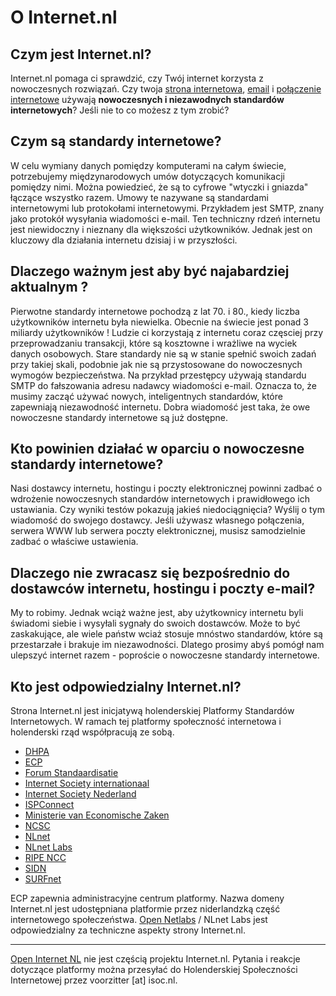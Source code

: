 # O Internet.nl

## Czym jest Internet.nl?
Internet.nl pomaga ci sprawdzić, czy Twój internet korzysta z nowoczesnych rozwiązań. Czy twoja [strona internetowa](/test-site/), [email](/test-mail/) i [połączenie internetowe](/test-connection/) używają **nowoczesnych i niezawodnych standardów internetowych**? Jeśli nie to co możesz z tym zrobić?

## Czym są standardy internetowe?
W celu wymiany danych pomiędzy komputerami na całym świecie, potrzebujemy międzynarodowych umów dotyczących komunikacji pomiędzy nimi. Można powiedzieć, że są to cyfrowe "wtyczki i gniazda" łączące wszystko razem. Umowy te nazywane są standardami internetowymi lub protokołami internetowymi. Przykładem jest SMTP, znany jako protokół wysyłania wiadomości e-mail. Ten techniczny rdzeń internetu jest niewidoczny i nieznany dla większości użytkowników. Jednak jest on kluczowy dla działania internetu dzisiaj i w przyszłości.

## Dlaczego ważnym jest aby być najabardziej aktualnym ?
Pierwotne standardy internetowe pochodzą z lat 70. i 80., kiedy liczba użytkowników internetu była niewielka. Obecnie na świecie jest ponad 3 miliardy użytkowników ! Ludzie ci korzystają z internetu coraz częsciej przy przeprowadzaniu transakcji, które są kosztowne i wrażliwe na wyciek danych osobowych. Stare standardy nie są w stanie spełnić swoich zadań przy takiej skali, podobnie jak nie są przystosowane do nowoczesnych wymogów bezpieczeństwa. Na przykład przestępcy używają standardu SMTP do fałszowania adresu nadawcy wiadomości e-mail. Oznacza to, że musimy zacząć używać nowych, inteligentnych standardów, które zapewniają niezawodność internetu. Dobra wiadomość jest taka, że owe nowoczesne standardy internetowe są już dostępne.

## Kto powinien działać w oparciu o nowoczesne standardy internetowe?
Nasi dostawcy internetu, hostingu i poczty elektronicznej powinni zadbać o wdrożenie nowoczesnych standardów internetowych i prawidłowego ich ustawiania. Czy wyniki testów pokazują jakieś niedociągnięcia? Wyślij o tym wiadomość do swojego dostawcy. Jeśli używasz własnego połączenia, serwera WWW lub serwera poczty elektronicznej, musisz samodzielnie zadbać o właściwe ustawienia.

## Dlaczego nie zwracasz się bezpośrednio do dostawców internetu, hostingu i poczty e-mail?
My to robimy. Jednak wciąż ważne jest, aby użytkownicy internetu byli świadomi siebie i wysyłali sygnały do swoich dostawców. Może to być zaskakujące, ale wiele państw wciaż stosuje mnóstwo standardów, które są przestarzałe i brakuje im niezawodności. Dlatego prosimy abyś pomógł nam ulepszyć internet razem - poproście o nowoczesne standardy internetowe.

## Kto jest odpowiedzialny Internet.nl?
Strona Internet.nl jest inicjatywą holenderskiej Platformy Standardów Internetowych. W ramach tej platformy społeczność internetowa i holenderski rząd współpracują ze sobą. 

- [DHPA](https://dhpa.nl/)
- [ECP](https://ecp.nl/)
- [Forum Standaardisatie](https://forumstandaardisatie.nl/)
- [Internet Society internationaal](https://internetsociety.org/)
- [Internet Society Nederland](https://isoc.nl/)
- [ISPConnect](https://ispconnect.nl/)
- [Ministerie van Economische Zaken](https://www.rijksoverheid.nl/ministeries/ministerie-van-economische-zaken)
- [NCSC](https://ncsc.nl/)
- [NLnet](https://nlnet.nl/)
- [NLnet Labs](https://nlnetlabs.nl/)
- [RIPE NCC](https://ripe.net/)
- [SIDN](https://sidn.nl/)
- [SURFnet](https://surfnet.nl/)   

ECP zapewnia administracyjne centrum platformy.  Nazwa domeny Internet.nl jest udostępniana platformie przez niderlandzką część internetowego społeczeństwa. [Open Netlabs](https://opennetlabs.nl/) / NLnet Labs jest odpowiedzialny za techniczne aspekty strony Internet.nl.

---
[Open Internet NL](http://open.internet.nl/) nie jest częścią projektu Internet.nl. Pytania i reakcje dotyczące platformy można przesyłać do Holenderskiej Społeczności Internetowej przez voorzitter [at] isoc.nl.
